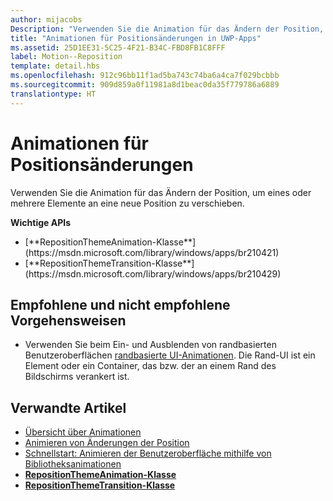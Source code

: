 ```yaml
---
author: mijacobs
Description: "Verwenden Sie die Animation für das Ändern der Position, um eines oder mehrere Elemente an eine neue Position zu verschieben."
title: "Animationen für Positionsänderungen in UWP-Apps"
ms.assetid: 25D1EE31-5C25-4F21-B34C-FBD8FB1C8FFF
label: Motion--Reposition
template: detail.hbs
ms.openlocfilehash: 912c96bb11f1ad5ba743c74ba6a4ca7f029bcbbb
ms.sourcegitcommit: 909d859a0f11981a8d1beac0da35f779786a6889
translationtype: HT
---
```

# <a name="reposition-animations"></a>Animationen für Positionsänderungen

<link rel="stylesheet" href="https://az835927.vo.msecnd.net/sites/uwp/Resources/css/custom.css">

Verwenden Sie die Animation für das Ändern der Position, um eines oder mehrere Elemente an eine neue Position zu verschieben.

<div class="important-apis" >
<b>Wichtige APIs</b><br/>
<ul>
<li>[**RepositionThemeAnimation-Klasse**](https://msdn.microsoft.com/library/windows/apps/br210421)</li>
<li>[**RepositionThemeTransition-Klasse**](https://msdn.microsoft.com/library/windows/apps/br210429)</li>
</ul>
</div>

## <a name="dos-and-donts"></a>Empfohlene und nicht empfohlene Vorgehensweisen


-   Verwenden Sie beim Ein- und Ausblenden von randbasierten Benutzeroberflächen [randbasierte UI-Animationen](motion-edgebased.md). Die Rand-UI ist ein Element oder ein Container, das bzw. der an einem Rand des Bildschirms verankert ist.


## <a name="related-articles"></a>Verwandte Artikel

* [Übersicht über Animationen](https://msdn.microsoft.com/library/windows/apps/mt187350)
* [Animieren von Änderungen der Position](https://msdn.microsoft.com/library/windows/apps/xaml/jj649434)
* [Schnellstart: Animieren der Benutzeroberfläche mithilfe von Bibliotheksanimationen](https://msdn.microsoft.com/library/windows/apps/xaml/hh452703)
* [**RepositionThemeAnimation-Klasse**](https://msdn.microsoft.com/library/windows/apps/br210421)
* [**RepositionThemeTransition-Klasse**](https://msdn.microsoft.com/library/windows/apps/br210429)


 




